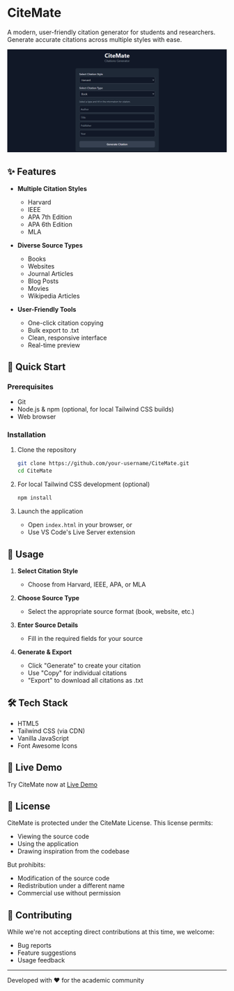 # CiteMate

A modern, user-friendly citation generator for students and researchers. Generate accurate citations across multiple styles with ease.

![CiteMate Screenshot](./assets/screenshot.png)

## ✨ Features

- **Multiple Citation Styles**
  - Harvard
  - IEEE
  - APA 7th Edition
  - APA 6th Edition
  - MLA

- **Diverse Source Types**
  - Books
  - Websites
  - Journal Articles
  - Blog Posts
  - Movies
  - Wikipedia Articles

- **User-Friendly Tools**
  - One-click citation copying
  - Bulk export to .txt
  - Clean, responsive interface
  - Real-time preview

## 🚀 Quick Start

### Prerequisites

- Git
- Node.js & npm (optional, for local Tailwind CSS builds)
- Web browser

### Installation

1. Clone the repository
   ```bash
   git clone https://github.com/your-username/CiteMate.git
   cd CiteMate
   ```

2. For local Tailwind CSS development (optional)
   ```bash
   npm install
   ```

3. Launch the application
   - Open `index.html` in your browser, or
   - Use VS Code's Live Server extension

## 📖 Usage

1. **Select Citation Style**
   - Choose from Harvard, IEEE, APA, or MLA

2. **Choose Source Type**
   - Select the appropriate source format (book, website, etc.)

3. **Enter Source Details**
   - Fill in the required fields for your source

4. **Generate & Export**
   - Click "Generate" to create your citation
   - Use "Copy" for individual citations
   - "Export" to download all citations as .txt

## 🛠️ Tech Stack

- HTML5
- Tailwind CSS (via CDN)
- Vanilla JavaScript
- Font Awesome Icons

## 🔗 Live Demo

Try CiteMate now at [Live Demo](https://citemate.netlify.app)

## 📜 License

CiteMate is protected under the CiteMate License. This license permits:
- Viewing the source code
- Using the application
- Drawing inspiration from the codebase

But prohibits:
- Modification of the source code
- Redistribution under a different name
- Commercial use without permission

## 🤝 Contributing

While we're not accepting direct contributions at this time, we welcome:
- Bug reports
- Feature suggestions
- Usage feedback

---

Developed with ❤️ for the academic community
